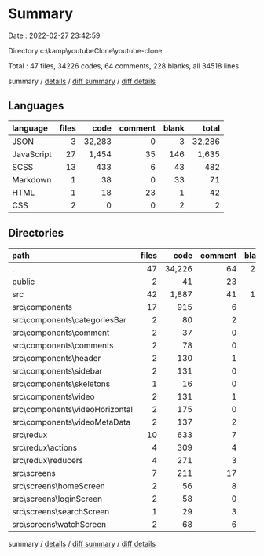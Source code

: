 # Summary

Date : 2022-02-27 23:42:59

Directory c:\kamp\youtubeClone\youtube-clone

Total : 47 files,  34226 codes, 64 comments, 228 blanks, all 34518 lines

summary / [details](details.md) / [diff summary](diff.md) / [diff details](diff-details.md)

## Languages
| language | files | code | comment | blank | total |
| :--- | ---: | ---: | ---: | ---: | ---: |
| JSON | 3 | 32,283 | 0 | 3 | 32,286 |
| JavaScript | 27 | 1,454 | 35 | 146 | 1,635 |
| SCSS | 13 | 433 | 6 | 43 | 482 |
| Markdown | 1 | 38 | 0 | 33 | 71 |
| HTML | 1 | 18 | 23 | 1 | 42 |
| CSS | 2 | 0 | 0 | 2 | 2 |

## Directories
| path | files | code | comment | blank | total |
| :--- | ---: | ---: | ---: | ---: | ---: |
| . | 47 | 34,226 | 64 | 228 | 34,518 |
| public | 2 | 41 | 23 | 2 | 66 |
| src | 42 | 1,887 | 41 | 191 | 2,119 |
| src\components | 17 | 915 | 6 | 87 | 1,008 |
| src\components\categoriesBar | 2 | 80 | 2 | 6 | 88 |
| src\components\comment | 2 | 37 | 0 | 3 | 40 |
| src\components\comments | 2 | 78 | 0 | 7 | 85 |
| src\components\header | 2 | 130 | 1 | 14 | 145 |
| src\components\sidebar | 2 | 131 | 0 | 9 | 140 |
| src\components\skeletons | 1 | 16 | 0 | 3 | 19 |
| src\components\video | 2 | 131 | 1 | 14 | 146 |
| src\components\videoHorizontal | 2 | 175 | 0 | 18 | 193 |
| src\components\videoMetaData | 2 | 137 | 2 | 13 | 152 |
| src\redux | 10 | 633 | 7 | 62 | 702 |
| src\redux\actions | 4 | 309 | 4 | 28 | 341 |
| src\redux\reducers | 4 | 271 | 3 | 22 | 296 |
| src\screens | 7 | 211 | 17 | 18 | 246 |
| src\screens\homeScreen | 2 | 56 | 8 | 5 | 69 |
| src\screens\loginScreen | 2 | 58 | 0 | 6 | 64 |
| src\screens\searchScreen | 1 | 29 | 3 | 2 | 34 |
| src\screens\watchScreen | 2 | 68 | 6 | 5 | 79 |

summary / [details](details.md) / [diff summary](diff.md) / [diff details](diff-details.md)